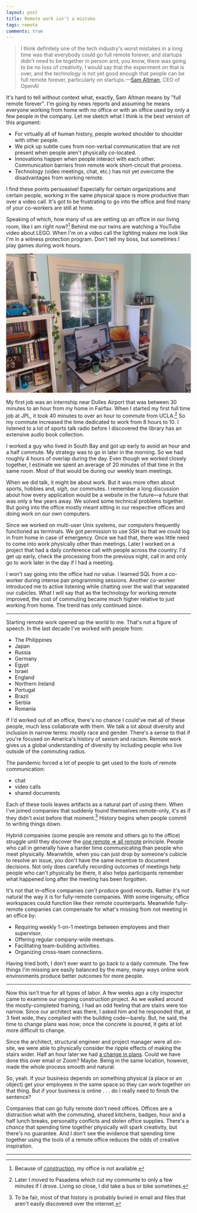 ```yaml
---
layout: post
title: Remote work isn't a mistake
tags: remote
comments: true
---
```


> I think definitely one of the tech industry's worst mistakes in a
> long time was that everybody could go full remote forever, and
> startups didn't need to be together in person and, you know, there
> was going to be no loss of creativity, I would say that the
> experiment on that is over, and the technology is not yet good
> enough that people can be full remote forever, particularly on
> startups.&mdash;[Sam
> Altman](https://en.wikipedia.org/wiki/Sam_Altman), CEO of OpenAI

It's hard to tell without context what, exactly, Sam Altman means by
"full remote forever". I'm going by news reports and assuming he means
everyone working from home with no office or with an office used by
only a few people in the company. Let me sketch what I think is the
best version of this argument:

* For virtually all of human history, people worked shoulder to
  shoulder with other people. 
* We pick up subtle cues from non-verbal communication that are not
  present when people aren't physically co-located.
* Innovations happen when people interact with each
  other. Communication barriers from remote work short-circuit that
  process.
* Technology (video meetings, chat, etc.) has not yet overcome the
  disadvantages from working remote.
  
I find these points persuasive! Especially for certain organizations
and certain people, working in the same physical space is more
productive than over a video call. It's got to be frustrating to go
into the office and find many of your co-workers are still at home. 

Speaking of which, how many of us are setting up an office in our
living room, like I am right now?[^1] Behind me our twins are watching
a YouTube video about LEGO. When I'm on a video call the lighting
makes me look like I'm in a witness protection program. Don't tell my
boss, but sometimes I play games during work hours.

![Home office](/images/home_office.jpg)


My first job was an internship near Dulles Airport that was between 30
minutes to an hour from my home in Fairfax. When I started my first
full time job at JPL, it took 40 minutes to over an hour to commute
from UCLA.[^2] So my commute increased the time dedicated to work from
8 hours to 10. I listened to a lot of sports talk radio before I
discovered the library has an extensive audio book collection.

I worked a guy who lived in South Bay and got up early to avoid an
hour and a half commute. My strategy was to go in later in the
morning. So we had roughly 4 hours of overlap during the day. Even
though we worked closely together, I estimate we spent an average of
20 minutes of that time in the same room. Most of that would be during
our weekly team meetings.

When we did talk, it might be about work. But it was more often about
sports, hobbies and, _sigh_, our commutes. I remember a long
discussion about how every application would be a website in the
future&mdash;a future that was only a few years away. We solved some
technical problems together. But going into the office mostly meant
sitting in our respective offices and doing work on our own computers.

Since we worked on multi-user Unix systems, our computers frequently
functioned as terminals. We got permission to use SSH so that we could
log in from home in case of emergency. Once we had that, there was
little need to come into work physically other than meetings. Later I
worked on a project that had a daily conference call with people
across the country. I'd get up early, check the processing from the
previous night, call in and only go to work later in the day if I had
a meeting.

I won't say going into the office had _no_ value. I learned SQL from a
co-worker during intense pair programming sessions. Another co-worker
introduced me to active listening while chatting over the wall that
separated our cubicles. What I will say that as the technology for
working remote improved, the cost of commuting became much higher
relative to just working from home. The trend has only continued
since.

---

Starting remote work opened up the world to me. That's not a figure of
speech. In the last decade I've worked with people from:

* The Philippines
* Japan
* Russia
* Germany
* Egypt
* Israel
* England
* Northern Ireland
* Portugal
* Brazil
* Serbia
* Romania

If I'd worked out of an office, there's no chance I could've met all
of these people, much less collaborate with them. We talk a lot about
diversity and inclusion in narrow terms: mostly race and
gender. There's a sense to that if you're focused on America's history
of sexism and racism. Remote work gives us a global understanding of
diversity by including people who live outside of the commuting
radius.

The pandemic forced a lot of people to get used to the tools of remote
communication:

* chat
* video calls
* shared documents

Each of these tools leaves artifacts as a natural part of using
them. When I've joined companies that suddenly found themselves
remote-only, it's as if they didn't exist before that moment.[^3]
History begins when people commit to writing things down.

Hybrid companies (some people are remote and others go to the office)
struggle until they discover the [one remote => all
remote](https://jlericson.com/2020/03/09/remote_tips.html#one-remote-gt-all-remote)
principle. People who call in generally have a harder time
communicating than people who meet physically. Meanwhile, when you can
just drop by someone's cubicle to resolve an issue, you don't have the
same incentive to document decisions. Not only does carefully
recording outcomes of meetings help people who can't physically be
there, it also helps participants remember what happened long after
the meeting has been forgotten.

It's not that in-office companies _can't_ produce good records. Rather
it's not natural the way it is for fully-remote companies. With some
ingenuity, office workspaces could function like their remote
counterparts. Meanwhile fully-remote companies can compensate for
what's missing from not meeting in an office by:

* Requiring weekly 1-on-1 meetings between employees and their supervisor.
* Offering regular company-wide meetups.
* Facilitating team-building activities.
* Organizing cross-team connections.

Having tried both, I don't ever want to go back to a daily
commute. The few things I'm missing are easily balanced by the many,
many ways online work environments produce better outcomes for more
people.

---

Now this isn't true for all types of labor. A few weeks ago a city
inspector came to examine our ongoing construction project. As we
walked around the mostly-completed framing, I had an odd feeling that
are stairs were too narrow. Since our architect was there, I asked him
and he responded that, at 3 feet wide, they complied with the building
code&mdash;barely. But, he said, the time to change plans was now;
once the concrete is poured, it gets at lot more difficult to change.

Since the architect, structural engineer and project manager were all
on-site, we were able to physically consider the ripple effects of
making the stairs wider. Half an hour later we had [a change in
plans](https://meta.jlericson.com/t/change-in-plans/181). Could we
have done this over email or Zoom? Maybe. Being in the same location,
however, made the whole process smooth and natural.

So, yeah. If your business depends on something physical (a place or
an object) get your employees in the same space so they can work
together on that thing. But if your business is online . . . do I
really need to finish the sentence? 

Companies that _can_ go fully remote don't need offices. Offices are a
distraction what with the commuting, shared kitchens, badges, hour and
a half lunch breaks, personality conflicts and stolen office
supplies. There's a _chance_ that spending time together physically
will spark creativity, but there's no guarantee. And I don't see the
evidence that spending time together using the tools of a remote
office reduces the odds of creative inspiration.

---

[^1]: Because of
    [construction](https://meta.jlericson.com/t/construction-begins/158),
    my office is not available.
[^2]: Later I moved to Pasadena which cut my communte to only a few
    minutes if I drove. Living so close, I did take a bus or bike
    sometimes.
[^3]: To be fair, most of that history is probably buried in email and
    files that aren't easily discovered over the internet.
